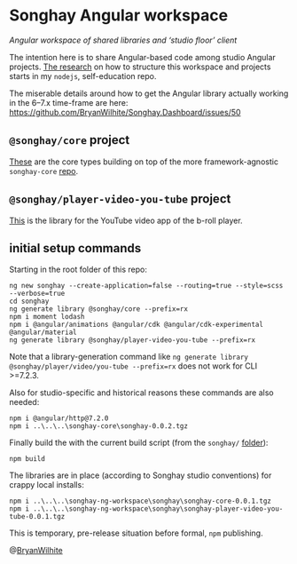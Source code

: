 # Songhay Angular workspace

_Angular workspace of shared libraries and ‘studio floor’ client_

The intention here is to share Angular-based code among studio Angular projects. [The research](https://github.com/BryanWilhite/nodejs/tree/master/angular-workspace-minimal) on how to structure this workspace and projects starts in my `nodejs`, self-education repo.

The miserable details around how to get the Angular library actually working in the 6–7.x time-frame are here: <https://github.com/BryanWilhite/Songhay.Dashboard/issues/50>

## `@songhay/core` project

[These](songhay/projects/songhay/core) are the core types building on top of the more framework-agnostic `songhay-core` [repo](https://github.com/BryanWilhite/songhay-core).

## `@songhay/player-video-you-tube` project

[This](songhay/projects/songhay/player-video-you-tube) is the library for the YouTube video app of the b-roll player.

## initial setup commands

Starting in the root folder of this repo:

```console
ng new songhay --create-application=false --routing=true --style=scss --verbose=true
cd songhay
ng generate library @songhay/core --prefix=rx
npm i moment lodash
npm i @angular/animations @angular/cdk @angular/cdk-experimental @angular/material
ng generate library @songhay/player-video-you-tube --prefix=rx
```

Note that a library-generation command like `ng generate library @songhay/player/video/you-tube --prefix=rx` does not work for CLI >=7.2.3.

Also for studio-specific and historical reasons these commands are also needed:

```console
npm i @angular/http@7.2.0
npm i ..\..\..\songhay-core\songhay-0.0.2.tgz
```

Finally build the  with the current build script (from the `songhay/` [folder](./songhay)):

```console
npm build
```

The libraries are in place (according to Songhay studio conventions) for crappy local installs:

```console
npm i ..\..\..\songhay-ng-workspace\songhay\songhay-core-0.0.1.tgz
npm i ..\..\..\songhay-ng-workspace\songhay\songhay-player-video-you-tube-0.0.1.tgz
```

This is temporary, pre-release situation before formal, `npm` publishing.

@[BryanWilhite](https://github.com/BryanWilhite)
